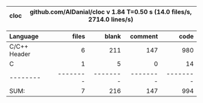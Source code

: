 cloc|github.com/AlDanial/cloc v 1.84  T=0.50 s (14.0 files/s, 2714.0 lines/s)
--- | ---

Language|files|blank|comment|code
:-------|-------:|-------:|-------:|-------:
C/C++ Header|6|211|147|980
C|1|5|0|14
--------|--------|--------|--------|--------
SUM:|7|216|147|994
